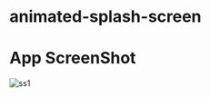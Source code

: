 # animated-splash-screen

# App ScreenShot #
![ss1](https://user-images.githubusercontent.com/57729176/138554371-da1d034d-6ea4-4744-bab1-586b77cc1321.png)
